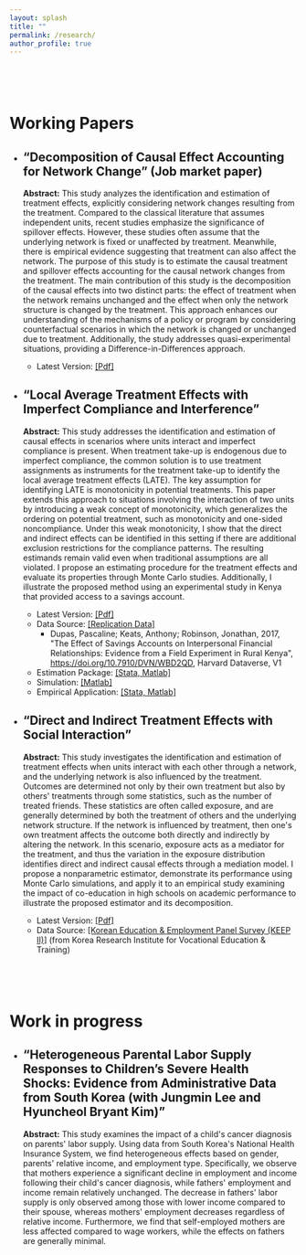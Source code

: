```yaml
---
layout: splash
title: ""
permalink: /research/
author_profile: true
---
```


<div style="margin-top: 100px;">
</div>


Working Papers
======
* “Decomposition of Causal Effect Accounting for Network Change” (Job market paper) 
  ---
    **Abstract:** This study analyzes the identification and estimation of treatment effects, explicitly considering network changes resulting from the treatment. Compared to the classical literature that assumes independent units, recent studies emphasize the significance of spillover effects. However, these studies often assume that the underlying network is fixed or unaffected by treatment. Meanwhile, there is empirical evidence suggesting that treatment can also affect the network. The purpose of this study is to estimate the causal treatment and spillover effects accounting for the causal network changes from the treatment. The main contribution of this study is the decomposition of the causal effects into two distinct parts: the effect of treatment when the network remains unchanged and the effect when only the network structure is changed by the treatment. This approach enhances our understanding of the mechanisms of a policy or program by considering counterfactual scenarios in which the network is changed or unchanged due to treatment. Additionally, the study addresses quasi-experimental situations, providing a Difference-in-Differences approach.	

  * Latest Version: [[Pdf]](/assets/docs/JMP.pdf)

* “Local Average Treatment Effects with Imperfect Compliance and Interference”
  ---
    **Abstract:** This study addresses the identification and estimation of causal effects in scenarios where units interact and imperfect compliance is present. When treatment take-up is endogenous due to imperfect compliance, the common solution is to use treatment assignments as instruments for the treatment take-up to identify the local average treatment effects (LATE). The key assumption for identifying LATE is monotonicity in potential treatments. This paper extends this approach to situations involving the interaction of two units by introducing a weak concept of monotonicity, which generalizes the ordering on potential treatment, such as monotonicity and one-sided noncompliance. Under this weak monotonicity, I show that the direct and indirect effects can be identified in this setting if there are additional exclusion restrictions for the compliance patterns. The resulting estimands remain valid even when traditional assumptions are all violated. I propose an estimating procedure for the treatment effects and evaluate its properties through Monte Carlo studies. Additionally, I illustrate the proposed method using an experimental study in Kenya that provided access to a savings account.

  * Latest Version: [[Pdf]](/assets/docs/3YP.pdf)
  * Data Source: [[Replication Data]](https://dataverse.harvard.edu/dataset.xhtml?persistentId=doi:10.7910/DVN/WBD2QD)
    * Dupas, Pascaline; Keats, Anthony; Robinson, Jonathan, 2017, "The Effect of Savings Accounts on Interpersonal Financial Relationships: Evidence from a Field Experiment in Rural Kenya", https://doi.org/10.7910/DVN/WBD2QD, Harvard Dataverse, V1
  * Estimation Package: [[Stata, Matlab]](https://github.com/SiwonRyu/LATEs_Estimation)
  * Simulation: [[Matlab]](https://github.com/SiwonRyu/LATEs_Simulation)
  * Empirical Application: [[Stata, Matlab]](https://github.com/SiwonRyu/LATEs_Empirical)

* “Direct and Indirect Treatment Effects with Social Interaction”
  ---
    **Abstract:** This study investigates the identification and estimation of treatment effects when units interact with each other through a network, and the underlying network is also influenced by the treatment. Outcomes are determined not only by their own treatment but also by others' treatments through some statistics, such as the number of treated friends. These statistics are often called exposure, and are generally determined by both the treatment of others and the underlying network structure. If the network is influenced by treatment, then one's own treatment affects the outcome both directly and indirectly by altering the network. In this scenario, exposure acts as a mediator for the treatment, and thus the variation in the exposure distribution identifies direct and indirect causal effects through a mediation model. I propose a nonparametric estimator, demonstrate its performance using Monte Carlo simulations, and apply it to an empirical study examining the impact of co-education in high schools on academic performance to illustrate the proposed estimator and its decomposition.

  * Latest Version: [[Pdf]](/assets/docs/2YP.pdf)
  * Data Source: [[Korean Education & Employment Panel Survey (KEEP II)]](https://www.krivet.re.kr/eng/eu/eg/euCAADs.jsp) (from Korea Research Institute for Vocational Education & Training)

<!--
  * Estimation Package: [Stata, Matlab, Python, Julia, R]
  * Simulation: [[Matlab]](https://github.com/SiwonRyu/3YP_Simulation)
  * Empirical Application: [Stata]
-->

<div style="margin-top: 100px;">
</div>

Work in progress
======
* “Heterogeneous Parental Labor Supply Responses to Children’s Severe Health Shocks: Evidence from Administrative Data from South Korea (with Jungmin Lee and Hyuncheol Bryant Kim)”
  ---
  **Abstract:** This study examines the impact of a child's cancer diagnosis on parents' labor supply. Using data from South Korea's National Health Insurance System, we find heterogeneous effects based on gender, parents' relative income, and employment type. Specifically, we observe that mothers experience a significant decline in employment and income following their child's cancer diagnosis, while fathers' employment and income remain relatively unchanged. The decrease in fathers' labor supply is only observed among those with lower income compared to their spouse, whereas mothers' employment decreases regardless of relative income. Furthermore, we find that self-employed mothers are less affected compared to wage workers, while the effects on fathers are generally minimal.
